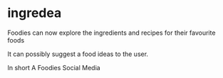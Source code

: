 # ingredea
Foodies can now explore the ingredients and recipes for their favourite foods

It can possibly suggest a food ideas to the user.

In short A Foodies Social Media
